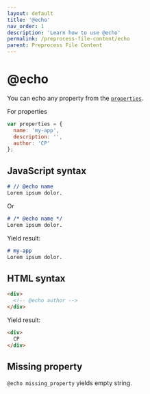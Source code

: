 ```yaml
---
layout: default
title: '@echo'
nav_order: 1
description: 'Learn how to use @echo'
permalink: /preprocess-file-content/echo
parent: Preprocess File Content
---
```


# @echo

You can echo any property from the [`properties`](questions/features-and-properties#properties).

For properties
```js
var properties = {
  name: 'my-app',
  description: '',
  author: 'CP'
};
```

## JavaScript syntax

```md
# // @echo name
Lorem ipsum dolor.
```

Or

```md
# /* @echo name */
Lorem ipsum dolor.
```

Yield result:

```md
# my-app
Lorem ipsum dolor.
```

## HTML syntax

```html
<div>
  <!-- @echo author -->
</div>
```

Yield result:

```html
<div>
  CP
</div>
```

## Missing property

`@echo missing_property` yields empty string.
